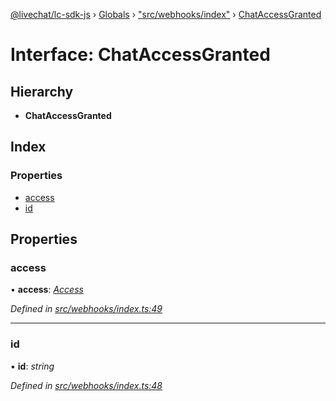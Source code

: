 [@livechat/lc-sdk-js](../README.md) › [Globals](../globals.md) › ["src/webhooks/index"](../modules/_src_webhooks_index_.md) › [ChatAccessGranted](_src_webhooks_index_.chataccessgranted.md)

# Interface: ChatAccessGranted

## Hierarchy

* **ChatAccessGranted**

## Index

### Properties

* [access](_src_webhooks_index_.chataccessgranted.md#access)
* [id](_src_webhooks_index_.chataccessgranted.md#id)

## Properties

###  access

• **access**: *[Access](_src_objects_index_.access.md)*

*Defined in [src/webhooks/index.ts:49](https://github.com/livechat/lc-sdk-js/blob/ce4846a/src/webhooks/index.ts#L49)*

___

###  id

• **id**: *string*

*Defined in [src/webhooks/index.ts:48](https://github.com/livechat/lc-sdk-js/blob/ce4846a/src/webhooks/index.ts#L48)*

